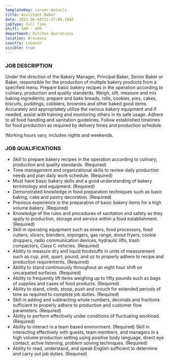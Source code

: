 ```yaml
---
templateKey: career-details
title: Assistant Baker
date: 2021-06-04T21:27:09.104Z
jobType: Full Time
shift: 5AM - 4PM
department: Kitchen Operations
location: Broumana
country: Lebanon
visible: true
---
```


### JOB DESCRIPTION

Under the direction of the Bakery Manager, Principal Baker, Senior Baker or Baker, responsible for the production of multiple bakery products from a specified menu. Prepare basic bakery recipes in the operation according to culinary, production and quality standards. Weigh, sift, measure and mix baking ingredients; prepare and bake breads, rolls, cookies, pies, cakes, biscuits, puddings, cobblers, brownies and other baked good items. Accurately and appropriately utilize the various bakery equipment and if needed, assist with training and monitoring others in its safe usage. Adhere to all food handling and sanitation guidelines. Follow established timelines for food production as required by delivery times and production schedule.

Working hours vary, includes nights and weekends.

### JOB QUALIFICATIONS

- Skill to prepare bakery recipes in the operation according to culinary, production and quality standards. (Required)
- Time management and organizational skills to review daily production needs and plan daily work schedule. (Required)
- Must have basic bakery skills and a good understanding of bakery terminology and equipment. (Required)
- Demonstrated knowledge in food preparation techniques such as basic baking, cake and pastry decoration. (Required)
- Previous experience in the preparation of basic bakery items for a high volume bakery. (Required)
- Knowledge of the rules and procedures of sanitation and safety as they apply to production, storage and service within a food establishment. (Required)
- Skill in operating equipment such as mixers, food processors, food cutters, slicers, blenders, impingers, gas range, donut fryers, cookie droppers, radio communication devices, hydraulic lifts, trash compactors, Class C vehicles. (Required)
- Ability to measure dry and liquid foodstuffs in units of measurement such as cup, pint, quart, pound, and oz to properly adhere to recipe and production requirements. (Required)
- Ability to stand continuously throughout an eight hour shift on uncarpeted surfaces. (Required)
- Ability to frequently lift items weighing up to fifty pounds such as bags of supplies and cases of food products. (Required)
- Ability to stand, climb, stoop, push and crouch for extended periods of time as required to complete job duties. (Required)
- Skill in adding and subtracting whole numbers, decimals and fractions sufficient to properly adhere to production and customer flow parameters. (Required)
- Ability to perform effectively under conditions of fluctuating workload. (Required)
- Ability to interact in a team based environment. (Required)
  Skill in interacting effectively with guests, team members, and managers in a high volume production setting using positive body language, direct eye contact, active listening, problem solving techniques. (Required)
- Ability to read, understand, and speak English sufficient to determine and carry out job duties. (Required)
